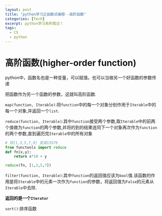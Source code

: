 ```yaml
---
layout: post
title: "python学习之函数式编程--高阶函数"
categories: [Tech]
excerpt: python学习系列笔记！
tags:
  - CS
  - python
---
```


# 高阶函数(higher-order function)

python中，函数名也是一种变量，可以赋值。也可以当做另一个好函数的参数传递

把函数作为另一个函数的参数，这就叫高阶函数.

`map(function, Iterable)`:将`function`中的每一个对象分别作用于`Iterable`中的每一个对象,并返回一个`list`.


`reduce(function, Iterable)`:其中`function`接受两个参数,取`Iterable`中的前两个值做为`function`的两个参数,并将的到的结果连同下一个对象再次作为`function`的两个参数,直到遍历完`Iterable`中的所有对象


```python
# 将[1,3,5,7,9] 变成13579
from functools import reduce
def fn(x,y):
    return x*10 + y

reduce(fn, [1,3,5,7])
```

`filter(function, Iterable)`:其中`function`的返回值应该为`bool`值.该函数的作用是将`Iterable`中的元素一次作为`function`的参数，将返回值为`False`的元素从`Iterable`中去除.

**返回的是一个`Iterator`**


`sort()`:排序函数
